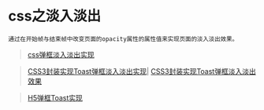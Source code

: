 # css之淡入淡出

	通过在开始帧与结束帧中改变页面的opacity属性的属性值来实现页面的淡入淡出效果。

> [css弹框淡入淡出实现](https://github.com/BrucePhoebus/developer-note/tree/master/知识笔记/大前端/基础/HTML+CSS/CSS/特效/css弹框淡入淡出.html)

> [CSS3封装实现Toast弹框淡入淡出实现](https://github.com/BrucePhoebus/developer-note/tree/master/知识笔记/大前端/基础/HTML+CSS/CSS/特效/css3封装toast弹出层.html)| [CSS3封装实现Toast弹框淡入淡出效果](知识笔记/大前端/基础/HTML+CSS/CSS/特效/css3封装toast弹出层.html)

> [H5弹框Toast实现](https://github.com/BrucePhoebus/developer-note/tree/master/知识笔记/大前端/基础/HTML+CSS/CSS/特效/H5弹框Toast.html)
